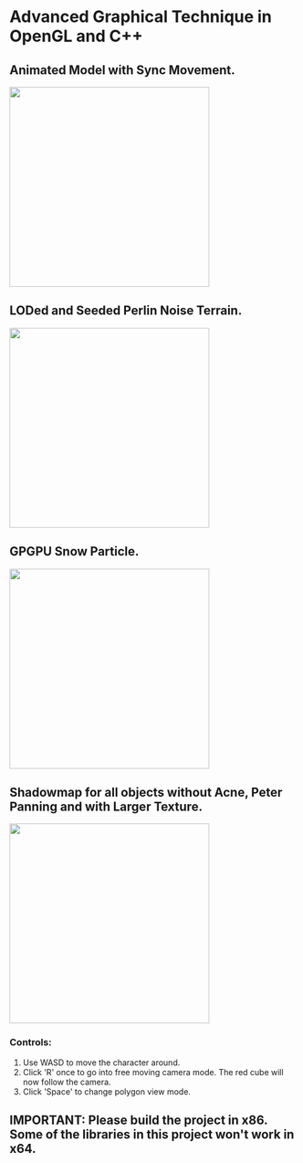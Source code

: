 # Advanced Graphical Technique in OpenGL and C++

## Animated Model with Sync Movement.
<img src="https://github.com/Sakyawira/AdvancedGraphics/blob/master/gif/animation.gif?raw=true" width="350" height="350" />

## LODed and Seeded Perlin Noise Terrain.
<img src="https://github.com/Sakyawira/AdvancedGraphics/blob/master/gif/lod.gif?raw=true" width="350" height="350" />

##  GPGPU Snow Particle.
<img src="https://github.com/Sakyawira/AdvancedGraphics/blob/master/gif/particle.gif?raw=true" width="350" height="350" />

##  Shadowmap for all objects without Acne, Peter Panning and with Larger Texture.
<img src="https://github.com/Sakyawira/AdvancedGraphics/blob/master/gif/shadowmap.gif?raw=true" width="350" height="350" />

### Controls:
1. Use WASD to move the character around.
2. Click 'R' once to go into free moving camera mode. The red cube will now follow the camera.
3. Click 'Space' to change polygon view mode.

## IMPORTANT: Please build the project in x86. Some of the libraries in this project won't work in x64.
